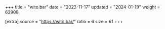 +++
title = "wito.bar"
date = "2023-11-17"
updated = "2024-01-19"
weight = 62908

[extra]
source = "https://wito.bar/"
ratio = 6
size = 61
+++
